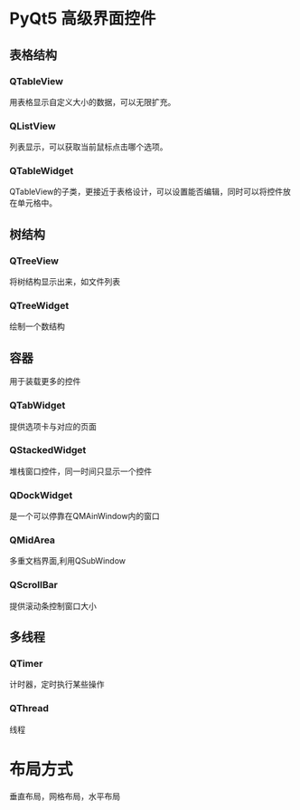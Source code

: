 # PyQt5 高级界面控件  
## 表格结构  
### QTableView  
用表格显示自定义大小的数据，可以无限扩充。  
### QListView  
列表显示，可以获取当前鼠标点击哪个选项。  
### QTableWidget  
QTableView的子类，更接近于表格设计，可以设置能否编辑，同时可以将控件放在单元格中。  
## 树结构  
### QTreeView  
将树结构显示出来，如文件列表  
### QTreeWidget  
绘制一个数结构  

## 容器  
用于装载更多的控件  
### QTabWidget  
提供选项卡与对应的页面  
### QStackedWidget  
堆栈窗口控件，同一时间只显示一个控件  
### QDockWidget  
是一个可以停靠在QMAinWindow内的窗口  
### QMidArea  
多重文档界面,利用QSubWindow  
### QScrollBar  
提供滚动条控制窗口大小  

## 多线程
### QTimer
计时器，定时执行某些操作  
### QThread  
线程  

# 布局方式  
垂直布局，网格布局，水平布局
